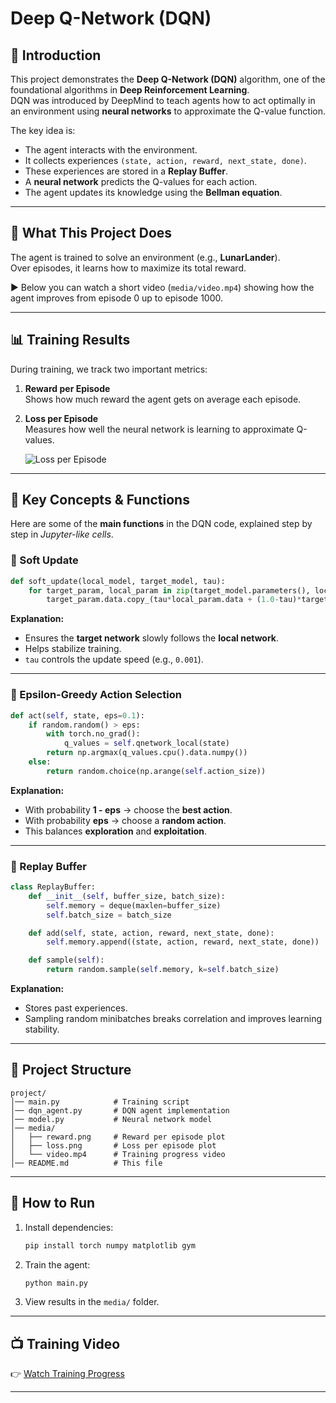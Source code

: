 
# Deep Q-Network (DQN)

## 📌 Introduction
This project demonstrates the **Deep Q-Network (DQN)** algorithm, one of the foundational algorithms in **Deep Reinforcement Learning**.  
DQN was introduced by DeepMind to teach agents how to act optimally in an environment using **neural networks** to approximate the Q-value function.

The key idea is:
- The agent interacts with the environment.
- It collects experiences `(state, action, reward, next_state, done)`.
- These experiences are stored in a **Replay Buffer**.
- A **neural network** predicts the Q-values for each action.
- The agent updates its knowledge using the **Bellman equation**.

---

## 🎯 What This Project Does
The agent is trained to solve an environment (e.g., **LunarLander**).  
Over episodes, it learns how to maximize its total reward.  

▶️ Below you can watch a short video (`media/video.mp4`) showing how the agent improves from episode 0 up to episode 1000.

---

## 📊 Training Results

During training, we track two important metrics:

1. **Reward per Episode**  
   Shows how much reward the agent gets on average each episode.


2. **Loss per Episode**  
   Measures how well the neural network is learning to approximate Q-values.

   ![Loss per Episode](media/lossAndReward.png)

---

## 🧠 Key Concepts & Functions

Here are some of the **main functions** in the DQN code, explained step by step in *Jupyter-like cells*.

### 🔹 Soft Update
```python
def soft_update(local_model, target_model, tau):
    for target_param, local_param in zip(target_model.parameters(), local_model.parameters()):
        target_param.data.copy_(tau*local_param.data + (1.0-tau)*target_param.data)
```
**Explanation:**  
- Ensures the **target network** slowly follows the **local network**.  
- Helps stabilize training.  
- `tau` controls the update speed (e.g., `0.001`).

---

### 🔹 Epsilon-Greedy Action Selection
```python
def act(self, state, eps=0.1):
    if random.random() > eps:
        with torch.no_grad():
            q_values = self.qnetwork_local(state)
        return np.argmax(q_values.cpu().data.numpy())
    else:
        return random.choice(np.arange(self.action_size))
```
**Explanation:**  
- With probability **1 - eps** → choose the **best action**.  
- With probability **eps** → choose a **random action**.  
- This balances **exploration** and **exploitation**.

---

### 🔹 Replay Buffer
```python
class ReplayBuffer:
    def __init__(self, buffer_size, batch_size):
        self.memory = deque(maxlen=buffer_size)
        self.batch_size = batch_size

    def add(self, state, action, reward, next_state, done):
        self.memory.append((state, action, reward, next_state, done))

    def sample(self):
        return random.sample(self.memory, k=self.batch_size)
```
**Explanation:**  
- Stores past experiences.  
- Sampling random minibatches breaks correlation and improves learning stability.

---

## 📂 Project Structure
```
project/
│── main.py            # Training script
│── dqn_agent.py       # DQN agent implementation
│── model.py           # Neural network model
│── media/
│   ├── reward.png     # Reward per episode plot
│   ├── loss.png       # Loss per episode plot
│   └── video.mp4      # Training progress video
│── README.md          # This file
```

---

## 🚀 How to Run
1. Install dependencies:
   ```bash
   pip install torch numpy matplotlib gym
   ```
2. Train the agent:
   ```bash
   python main.py
   ```
3. View results in the `media/` folder.

---

## 📺 Training Video
👉 [Watch Training Progress](media/video.mp4)

---
